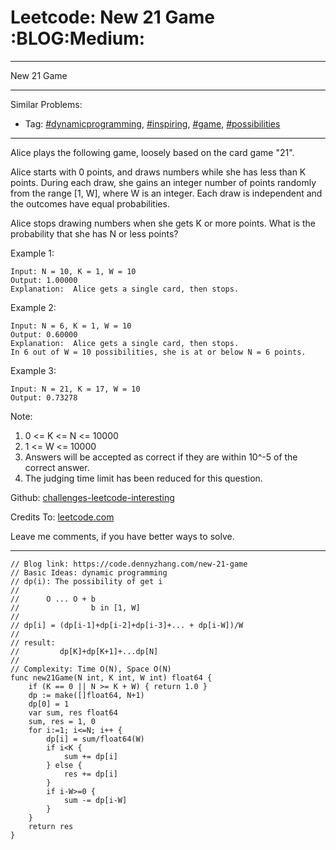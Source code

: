 # Leetcode: New 21 Game     :BLOG:Medium:


---

New 21 Game  

---

Similar Problems:  
-   Tag: [#dynamicprogramming](https://code.dennyzhang.com/tag/dynamicprogramming), [#inspiring](https://code.dennyzhang.com/tag/inspiring), [#game](https://code.dennyzhang.com/tag/game), [#possibilities](https://code.dennyzhang.com/tag/possibilities)

---

Alice plays the following game, loosely based on the card game "21".  

Alice starts with 0 points, and draws numbers while she has less than K points.  During each draw, she gains an integer number of points randomly from the range [1, W], where W is an integer.  Each draw is independent and the outcomes have equal probabilities.  

Alice stops drawing numbers when she gets K or more points.  What is the probability that she has N or less points?  

Example 1:  

    Input: N = 10, K = 1, W = 10
    Output: 1.00000
    Explanation:  Alice gets a single card, then stops.

Example 2:  

    Input: N = 6, K = 1, W = 10
    Output: 0.60000
    Explanation:  Alice gets a single card, then stops.
    In 6 out of W = 10 possibilities, she is at or below N = 6 points.

Example 3:  

    Input: N = 21, K = 17, W = 10
    Output: 0.73278

Note:  

1.  0 <= K <= N <= 10000
2.  1 <= W <= 10000
3.  Answers will be accepted as correct if they are within 10^-5 of the correct answer.
4.  The judging time limit has been reduced for this question.

Github: [challenges-leetcode-interesting](https://github.com/DennyZhang/challenges-leetcode-interesting/tree/master/new-21-game)  

Credits To: [leetcode.com](https://leetcode.com/problems/new-21-game/description/)  

Leave me comments, if you have better ways to solve.  

---

    // Blog link: https://code.dennyzhang.com/new-21-game
    // Basic Ideas: dynamic programming
    // dp(i): The possibility of get i
    //
    //      O ... O + b
    //                b in [1, W]
    //
    // dp[i] = (dp[i-1]+dp[i-2]+dp[i-3]+... + dp[i-W])/W
    //
    // result:
    //         dp[K]+dp[K+1]+...dp[N]
    //
    // Complexity: Time O(N), Space O(N)
    func new21Game(N int, K int, W int) float64 {
        if (K == 0 || N >= K + W) { return 1.0 }
        dp := make([]float64, N+1)
        dp[0] = 1
        var sum, res float64
        sum, res = 1, 0
        for i:=1; i<=N; i++ {
            dp[i] = sum/float64(W)
            if i<K {
                sum += dp[i]
            } else {
                res += dp[i] 
            }
            if i-W>=0 {
                sum -= dp[i-W]
            }
        }
        return res
    }